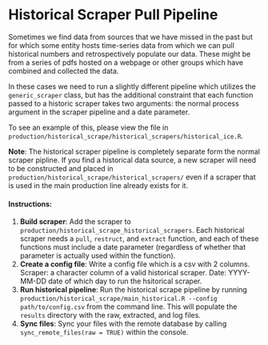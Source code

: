 # Historical Scraper Pull Pipeline

Sometimes we find data from sources that we have missed in the past but for which some entity hosts time-series data from which we can pull historical numbers and retrospectively populate our data. These might be from a series of pdfs hosted on a webpage or other groups which have combined and collected the data. 

In these cases we need to run a slightly different pipeline which utilizes the `generic_scraper` class, but has the additional constraint that each function passed to a historic scraper takes two arguments: the normal process argument in the scraper pipeline and a date parameter.  

To see an example of this, please view the file in `production/historical_scrape/historical_scrapers/historical_ice.R`. 

**Note**: The historical scraper pipeline is completely separate form the normal scraper pipline. If you find a historical data source, a new scraper will need to be constructed and placed in `production/historical_scrape/historical_scrapers/` even if a scraper that is used in the main production line already exists for it. 

#### Instructions: 

1. **Build scraper**: Add the scraper to `production/historical_scrape_historical_scrapers`. Each historical scraper needs a `pull`, `restruct`, and `extract` function, and each of these functions must include a date parameter (regardless of whether that parameter is actually used within the function). 
2. **Create a config file**: Write a config file which is a csv with 2 columns. Scraper: a character column of a valid historical scraper. Date: YYYY-MM-DD date of which day to run the hsitorical scraper.  
3. **Run historical pipeline**: Run the historical scrape pipeline by running `production/historical_scrape/main_historical.R --config path/to/config.csv` from the command line. This will populate the `results` directory with the raw, extracted, and log files. 
4. **Sync files**: Sync your files with the remote database by calling `sync_remote_files(raw = TRUE)` within the console. 
